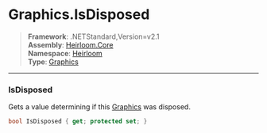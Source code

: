 # Graphics.IsDisposed

> **Framework**: .NETStandard,Version=v2.1  
> **Assembly**: [Heirloom.Core][0]  
> **Namespace**: [Heirloom][0]  
> **Type**: [Graphics][1]

--------------------------------------------------------------------------------

### IsDisposed

Gets a value determining if this [Graphics][1] was disposed.

```cs
bool IsDisposed { get; protected set; }
```

[0]: ../Heirloom.Core.md
[1]: Heirloom.Graphics.md
